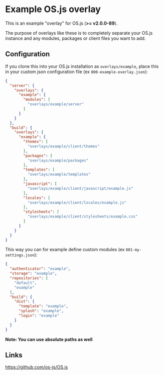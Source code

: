 # Example OS.js overlay


This is an example "overlay" for OS.js (**>= v2.0.0-89**).


The purpose of overlays like these is to completely separate your OS.js instance and any
modules, packages or client files you want to add.


## Configuration

If you clone this into your OS.js installation as `overlays/example`, place this in your custom json configuration file (ex `800-example-overlay.json`):
```json
{
  "server": {
    "overlays": {
      "example": {
        "modules": [
          "overlays/example/server"
        ]
      }
    }
  },
  "build": {
    "overlays": {
      "example": {
        "themes": [
          "overlays/example/client/themes"
        ],
        "packages": [
          "overlays/example/packages"
        ],
        "templates": [
          "overlays/example/templates"
        ],
        "javascript": [
          "overlays/example/client/javascript/example.js"
        ],
        "locales": [
          "overlays/example/client/locales/example.js"
        ],
        "stylesheets": [
          "overlays/example/client/stylesheets/example.css"
        ]
      }
    }
  }
}
```

This way you can for example define custom modules (ex `801-my-settings.json`):

```json
{
  "authenticator": "example",
  "storage": "example",
  "repositories": [
    "default",
    "example"
  ],
  "build": {
    "dist": {
      "template": "example",
      "splash": "example",
      "login": "example"
    }
  }
}
```

**Note: You can use absolute paths as well**

## Links

https://github.com/os-js/OS.js
